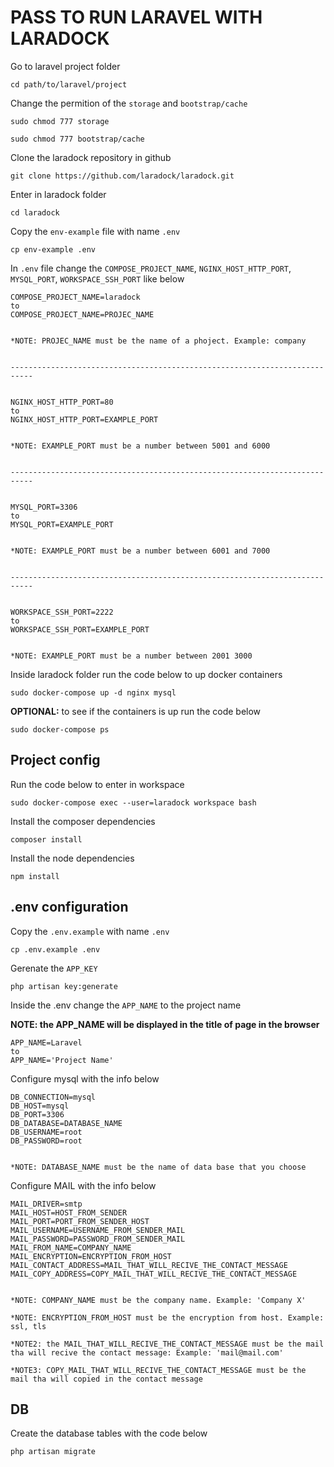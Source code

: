 # PASS TO RUN LARAVEL WITH LARADOCK

Go to laravel project folder

```console
cd path/to/laravel/project
```

Change the permition of the `storage` and `bootstrap/cache`

```
sudo chmod 777 storage

sudo chmod 777 bootstrap/cache
```

Clone the laradock repository in github

```console
git clone https://github.com/laradock/laradock.git
```

Enter in laradock folder

```console
cd laradock
```

Copy the `env-example` file with name `.env`

```console
cp env-example .env
```

In `.env` file change the `COMPOSE_PROJECT_NAME`, `NGINX_HOST_HTTP_PORT`, `MYSQL_PORT`, `WORKSPACE_SSH_PORT` like below

```
COMPOSE_PROJECT_NAME=laradock
to
COMPOSE_PROJECT_NAME=PROJEC_NAME


*NOTE: PROJEC_NAME must be the name of a phoject. Example: company


---------------------------------------------------------------------------


NGINX_HOST_HTTP_PORT=80
to
NGINX_HOST_HTTP_PORT=EXAMPLE_PORT


*NOTE: EXAMPLE_PORT must be a number between 5001 and 6000


---------------------------------------------------------------------------


MYSQL_PORT=3306
to
MYSQL_PORT=EXAMPLE_PORT


*NOTE: EXAMPLE_PORT must be a number between 6001 and 7000


---------------------------------------------------------------------------


WORKSPACE_SSH_PORT=2222
to
WORKSPACE_SSH_PORT=EXAMPLE_PORT


*NOTE: EXAMPLE_PORT must be a number between 2001 3000
```

Inside laradock folder run the code below to up docker containers

```console
sudo docker-compose up -d nginx mysql
```

**OPTIONAL:** to see if the containers is up run the code below

```console
sudo docker-compose ps
```


## Project config

Run the code below to enter in workspace

```console
sudo docker-compose exec --user=laradock workspace bash
```

Install the composer dependencies

```console
composer install
```

Install the node dependencies

```console
npm install
```


## .env configuration

Copy the `.env.example` with name `.env`

```console
cp .env.example .env
```

Gerenate the `APP_KEY`

```console
php artisan key:generate
```

Inside the .env change the `APP_NAME` to the project name

**NOTE: the APP_NAME will be displayed in the title of page in the browser**

```
APP_NAME=Laravel
to
APP_NAME='Project Name'
```

Configure mysql with the info below

```
DB_CONNECTION=mysql
DB_HOST=mysql
DB_PORT=3306
DB_DATABASE=DATABASE_NAME
DB_USERNAME=root
DB_PASSWORD=root


*NOTE: DATABASE_NAME must be the name of data base that you choose
```

Configure MAIL with the info below

```
MAIL_DRIVER=smtp
MAIL_HOST=HOST_FROM_SENDER
MAIL_PORT=PORT_FROM_SENDER_HOST
MAIL_USERNAME=USERNAME_FROM_SENDER_MAIL
MAIL_PASSWORD=PASSWORD_FROM_SENDER_MAIL
MAIL_FROM_NAME=COMPANY_NAME
MAIL_ENCRYPTION=ENCRYPTION_FROM_HOST
MAIL_CONTACT_ADDRESS=MAIL_THAT_WILL_RECIVE_THE_CONTACT_MESSAGE
MAIL_COPY_ADDRESS=COPY_MAIL_THAT_WILL_RECIVE_THE_CONTACT_MESSAGE


*NOTE: COMPANY_NAME must be the company name. Example: 'Company X'

*NOTE: ENCRYPTION_FROM_HOST must be the encryption from host. Example: ssl, tls

*NOTE2: the MAIL_THAT_WILL_RECIVE_THE_CONTACT_MESSAGE must be the mail tha will recive the contact message: Example: 'mail@mail.com'

*NOTE3: COPY_MAIL_THAT_WILL_RECIVE_THE_CONTACT_MESSAGE must be the mail tha will copied in the contact message
```


## DB

Create the database tables with the code below

```console
php artisan migrate
```
